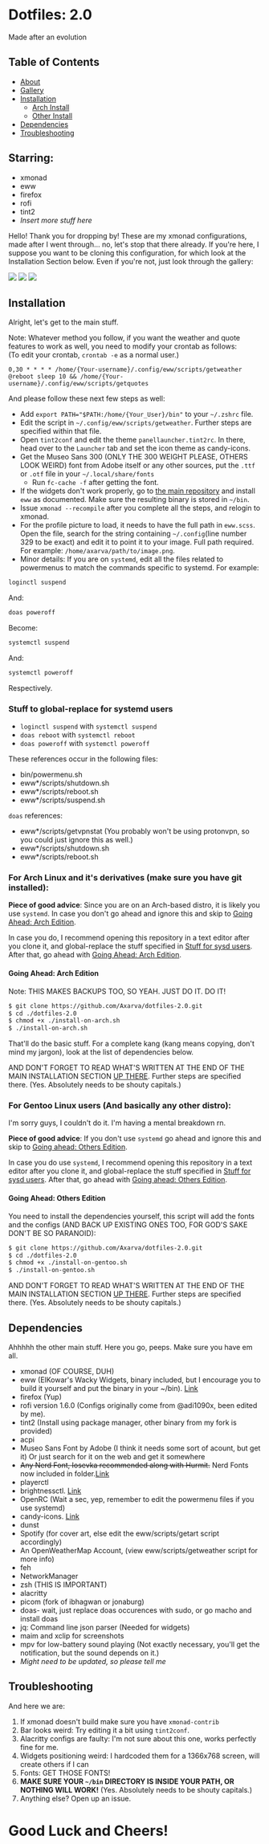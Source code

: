 # Dotfiles: 2.0
Made after an evolution
## Table of Contents
- [About](#about)
- [Gallery](#gal)
- [Installation](#inst)
  - [Arch Install](#arch)
  - [Other Install](#other)
- [Dependencies](#deps)
- [Troubleshooting](#trouble)

<a id="about"></a>

## Starring:
- xmonad
- eww
- firefox
- rofi
- tint2
- *Insert more stuff here*



Hello! Thank you for dropping by! These are my xmonad configurations, made after I went through... no, let's stop that 
there already. If you're here, I suppose you want to be cloning this configuration, for which look at the Installation Section below. Even if you're not, just look through the gallery:



<a id="gal"></a>
<img src='/screenshots/sidebar.png'>
<img src='/screenshots/firefox.png'>
<img src='/screenshots/center.png'>

<a id="inst"></a>
## Installation
Alright, let's get to the main stuff.


Note: Whatever method you follow, if you want the weather and quote features to work as well, you need to modify your crontab as follows: <br>
(To edit your crontab, `crontab -e` as a normal user.)



```
0,30 * * * * /home/{Your-username}/.config/eww/scripts/getweather
@reboot sleep 10 && /home/{Your-username}/.config/eww/scripts/getquotes
```


And please follow these next few steps as well:
- Add `export PATH="$PATH:/home/{Your_User}/bin"` to your `~/.zshrc` file.
- Edit the script in `~/.config/eww/scripts/getweather`. Further steps are specified within that file.
- Open `tint2conf` and edit the theme `panellauncher.tint2rc`. In there, head over to the `Launcher` tab and set the icon theme as candy-icons.
- Get the Museo Sans 300 (ONLY THE 300 WEIGHT PLEASE, OTHERS LOOK WEIRD) font from Adobe itself or any other sources, put the `.ttf` or `.otf` file in your `~/.local/share/fonts`
  - Run `fc-cache -f` after getting the font.
- If the widgets don't work properly, go to [the main repository](https://github.com/elkowar/eww) and install `eww` as documented. Make sure the resulting binary is stored in `~/bin`.
- Issue `xmonad --recompile` after you complete all the steps, and relogin to xmonad.
- For the profile picture to load, it needs to have the full path in `eww.scss`. Open the file, search for the string containing `~/.config`(line number 329 to be exact) and edit it to point it to your image. Full path required. For example: `/home/axarva/path/to/image.png`.
- Minor details: If you are on `systemd`, edit all the files related to powermenus to match the commands specific to systemd. For example:

```bash
loginctl suspend
```

And:
```bash
doas poweroff
```

Become:

```bash
systemctl suspend
```

And:


```bash
systemctl poweroff
```


Respectively.

<a id="sysd-replace"></a>

### Stuff to global-replace for systemd users
- `loginctl suspend` with `systemctl suspend`
- `doas reboot` with `systemctl reboot`
- `doas poweroff` with  `systemctl poweroff`

These references occur in the following files:
- bin/powermenu.sh
- eww*/scripts/shutdown.sh
- eww*/scripts/reboot.sh
- eww*/scripts/suspend.sh

`doas` references:
- eww*/scripts/getvpnstat (You probably won't be using protonvpn, so you could just ignore this as well.)
- eww*/scripts/shutdown.sh
- eww*/scripts/reboot.sh

<a id="arch"></a>

### For Arch Linux and it's derivatives (make sure you have git installed):
**Piece of good advice**: Since you are on an Arch-based distro, it is likely you use `systemd`. In case you don't go ahead and ignore this and skip to [Going Ahead: Arch Edition](#ga-arch).


In case you do, I recommend opening this repository in a text editor after you clone it, and global-replace the stuff specified in [Stuff for sysd users](#sysd-replace). After that, go ahead with [Going Ahead: Arch Edition](#ga-arch).


<a id="ga-arch"></a>

#### Going Ahead: Arch Edition

Note: THIS MAKES BACKUPS TOO, SO YEAH. JUST DO IT. DO IT!


```bash
$ git clone https://github.com/Axarva/dotfiles-2.0.git
$ cd ./dotfiles-2.0
$ chmod +x ./install-on-arch.sh
$ ./install-on-arch.sh
```



That'll do the basic stuff. For a complete kang (kang means copying, don't mind my jargon), look at the list of dependencies below.

AND DON'T FORGET TO READ WHAT'S WRITTEN AT THE END OF THE MAIN INSTALLATION SECTION [UP THERE](#inst). Further steps are specified there. (Yes. Absolutely needs to be shouty capitals.)



<a id="other"></a>

### For Gentoo Linux users (And basically any other distro):
I'm sorry guys, I couldn't do it. I'm having a mental breakdown rn.

**Piece of good advice**:  If you don't use `systemd` go ahead and ignore this and skip to [Going ahead: Others Edition](#ga-other).



In case you do use `systemd`, I recommend opening this repository in a text editor after you clone it, and global-replace the stuff specified in [Stuff for sysd users](#sysd-replace). After that, go ahead with [Going ahead: Others Edition](#ga-other).

<a id="ga-other"></a>

#### Going Ahead: Others Edition
You need to install the dependencies yourself, this script will add the fonts and the configs (AND BACK UP EXISTING ONES TOO, FOR GOD'S SAKE DON'T BE SO PARANOID):


```bash
$ git clone https://github.com/Axarva/dotfiles-2.0.git
$ cd ./dotfiles-2.0
$ chmod +x ./install-on-gentoo.sh
$ ./install-on-gentoo.sh
```

AND DON'T FORGET TO READ WHAT'S WRITTEN AT THE END OF THE MAIN INSTALLATION SECTION [UP THERE](#inst). Further steps are specified there. (Yes. Absolutely needs to be shouty capitals.)
<a id="deps"></a>
## Dependencies
Ahhhhh the other main stuff. Here you go, peeps. Make sure you have em all.



-    xmonad (OF COURSE, DUH)
-    eww (ElKowar's Wacky Widgets, binary included, but I encourage you to build it yourself and put the binary in your ~/bin). [Link](https://github.com/elkowar/eww)
-    firefox (Yup)
-    rofi version 1.6.0 (Configs originally come from @adi1090x, been edited by me).
-    tint2 (Install using package manager, other binary from my fork is provided)
-    acpi
-    Museo Sans Font by Adobe (I think it needs some sort of acount, but get it) Or just search for it on the web and get it somewhere
-    ~~Any Nerd Font, Iosevka recommended along with Hurmit.~~ Nerd Fonts now included in folder.[Link](https://github.com/ryanoasis/nerd-fonts/tree/master/patched-fonts/Iosevka) 
-    playerctl
-    brightnessctl. [Link](https://github.com/Hummer12007/brightnessctl)
-    OpenRC (Wait a sec, yep, remember to edit the powermenu files if you use systemd)
-    candy-icons. [Link](https://github.com/EliverLara/candy-icons)
-    dunst
-    Spotify (for cover art, else edit the eww/scripts/getart script accordingly)
-    An OpenWeatherMap Account, (view eww/scripts/getweather script for more info)
-    feh
-    NetworkManager
-    zsh (THIS IS IMPORTANT)
-    alacritty
-    picom (fork of ibhagwan or jonaburg)
-    doas- wait, just replace doas occurences with sudo, or go macho and install doas
-    jq: Command line json parser (Needed for widgets)
-    maim and xclip for screenshots
-    mpv for low-battery sound playing (Not exactly necessary, you'll get the notification, but the sound depends on it.)
-    *Might need to be updated, so please tell me*

<a id="trouble"></a>
## Troubleshooting
And here we are:


1. If xmonad doesn't build make sure you have `xmonad-contrib`
2. Bar looks weird: Try editing it a bit using `tint2conf`. 
3. Alacritty configs are faulty: I'm not sure about this one, works perfectly fine for me. 
4. Widgets positioning weird: I hardcoded them for a 1366x768 screen, will create others if I can
5. Fonts: GET THOSE FONTS!
6. **MAKE SURE YOUR `~/bin` DIRECTORY IS INSIDE YOUR PATH, OR NOTHING WILL WORK!** (Yes. Absolutely needs to be shouty capitals.)
7. Anything else? Open up an issue.
# Good Luck and Cheers!
